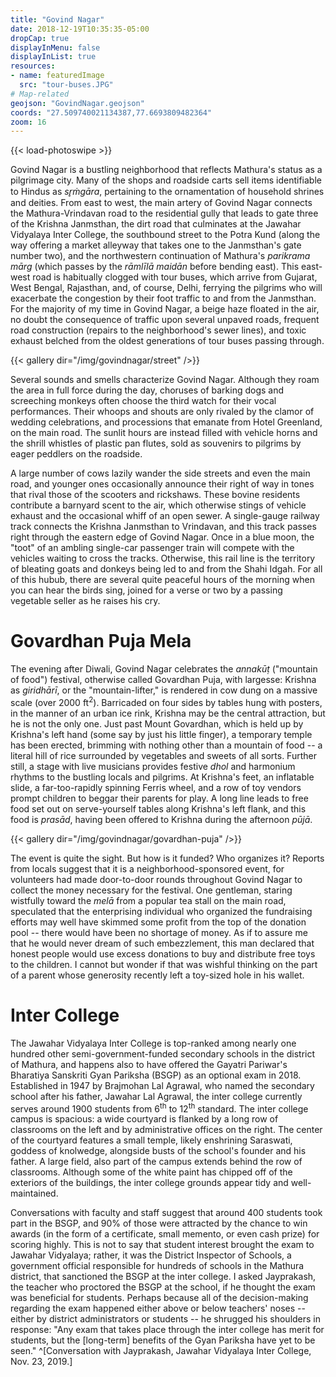 ```yaml
---
title: "Govind Nagar"
date: 2018-12-19T10:35:35-05:00
dropCap: true
displayInMenu: false
displayInList: true
resources:
- name: featuredImage
  src: "tour-buses.JPG"
# Map-related
geojson: "GovindNagar.geojson"
coords: "27.509740021134387,77.6693809482364"
zoom: 16
---
```


{{< load-photoswipe >}}

Govind Nagar is a bustling neighborhood that reflects Mathura's status as a pilgrimage city. Many of the shops and roadside carts sell items identifiable to Hindus as _sr̥ṁgāra_, pertaining to the ornamentation of household shrines and deities. From east to west, the main artery of Govind Nagar connects the Mathura-Vrindavan road to the residential gully that leads to gate three of the Krishna Janmsthan, the dirt road that culminates at the Jawahar Vidyalaya Inter College, the southbound street to the Potra Kund (along the way offering a market alleyway that takes one to the Janmsthan's gate number two), and the northwestern continuation of Mathura's _parikrama mārg_ (which passes by the _rāmlīlā maidān_ before bending east). This east-west road is habitually clogged with tour buses, which arrive from Gujarat, West Bengal, Rajasthan, and, of course, Delhi, ferrying the pilgrims who will exacerbate the congestion by their foot traffic to and from the Janmsthan. For the majority of my time in Govind Nagar, a beige haze floated in the air, no doubt the consequence of traffic upon several unpaved roads, frequent road construction (repairs to the neighborhood's sewer lines), and toxic exhaust belched from the oldest generations of tour buses passing through.

{{< gallery dir="/img/govindnagar/street" />}}

Several sounds and smells characterize Govind Nagar. Although they roam the area in full force during the day, choruses of barking dogs and screeching monkeys often choose the third watch for their vocal performances. Their whoops and shouts are only rivaled by the clamor of wedding celebrations, and processions that emanate from Hotel Greenland, on the main road. The sunlit hours are instead filled with vehicle horns and the shrill whistles of plastic pan flutes, sold as souvenirs to pilgrims by eager peddlers on the roadside.

A large number of cows lazily wander the side streets and even the main road, and younger ones occasionally announce their right of way in tones that rival those of the scooters and rickshaws. These bovine residents contribute a barnyard scent to the air, which otherwise stings of vehicle exhaust and the occasional whiff of an open sewer. A single-gauge railway track connects the Krishna Janmsthan to Vrindavan, and this track passes right through the eastern edge of Govind Nagar. Once in a blue moon, the "toot" of an ambling single-car passenger train will compete with the vehicles waiting to cross the tracks. Otherwise, this rail line is the territory of bleating goats and donkeys being led to and from the Shahi Idgah. For all of this hubub, there are several quite peaceful hours of the morning when you can hear the birds sing, joined for a verse or two by a passing vegetable seller as he raises his cry.

# Govardhan Puja Mela

The evening after Diwali, Govind Nagar celebrates the _annakūṭ_ ("mountain of food") festival, otherwise called Govardhan Puja, with largesse: Krishna as _giridhārī_, or the "mountain-lifter," is rendered in cow dung on a massive scale (over 2000 ft<sup>2</sup>). Barricaded on four sides by tables hung with posters, in the manner of an urban ice rink, Krishna may be the central attraction, but he is not the only one. Just past Mount Govardhan, which is held up by Krishna's left hand (some say by just his little finger), a temporary temple has been erected, brimming with nothing other than a mountain of food -- a literal hill of rice surrounded by vegetables and sweets of all sorts. Further still, a stage with live musicians provides festive _dhol_ and harmonium rhythms to the bustling locals and pilgrims. At Krishna's feet, an inflatable slide, a far-too-rapidly spinning Ferris wheel, and a row of toy vendors prompt children to beggar their parents for play. A long line leads to free food set out on serve-yourself tables along Krishna's left flank, and this food is _prasād_, having been offered to Krishna during the afternoon _pūjā_.

{{< gallery dir="/img/govindnagar/govardhan-puja" />}}

The event is quite the sight. But how is it funded? Who organizes it? Reports from locals suggest that it is a neighborhood-sponsored event, for volunteers had made door-to-door rounds throughout Govind Nagar to collect the money necessary for the festival. One gentleman, staring wistfully toward the _melā_ from a popular tea stall on the main road, speculated that the enterprising individual who organized the fundraising efforts may well have skimmed some profit from the top of the donation pool -- there would have been no shortage of money. As if to assure me that he would never dream of such embezzlement, this man declared that honest people would use excess donations to buy and distribute free toys to the children. I cannot but wonder if that was wishful thinking on the part of a parent whose generosity recently left a toy-sized hole in his wallet.

# Inter College

The Jawahar Vidyalaya Inter College is top-ranked among nearly one hundred other semi-government-funded secondary schools in the district of Mathura, and happens also to have offered the Gayatri Pariwar's Bharatiya Sanskriti Gyan Pariksha (BSGP) as an optional exam in 2018. Established in 1947 by Brajmohan Lal Agrawal, who named the secondary school after his father, Jawahar Lal Agrawal, the inter college currently serves around 1900 students from 6<sup>th</sup> to 12<sup>th</sup> standard. The inter college campus is spacious: a wide courtyard is flanked by a long row of classrooms on the left and by administrative offices on the right. The center of the courtyard features a small temple, likely enshrining Saraswati, goddess of knolwedge, alongside busts of the school's founder and his father. A large field, also part of the campus extends behind the row of classrooms. Although some of the white paint has chipped off of the exteriors of the buildings, the inter college grounds appear tidy and well-maintained.

Conversations with faculty and staff suggest that around 400 students took part in the BSGP, and 90% of those were attracted by the chance to win awards (in the form of a certificate, small memento, or even cash prize) for scoring highly. This is not to say that student interest brought the exam to Jawahar Vidyalaya; rather, it was the District Inspector of Schools, a government official responsible for hundreds of schools in the Mathura district, that sanctioned the BSGP at the inter college. I asked Jayprakash, the teacher who proctored the BSGP at the school, if he thought the exam was beneficial for students. Perhaps because all of the decision-making regarding the exam happened either above or below teachers' noses -- either by district administrators or students -- he shrugged his shoulders in response: "Any exam that takes place through the inter college has merit for students, but the [long-term] benefits of the Gyan Pariksha have yet to be seen." ^[Conversation with Jayprakash, Jawahar Vidyalaya Inter College, Nov. 23, 2019.]
